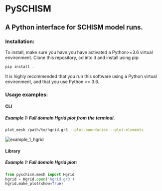 # PySCHISM

## A Python interface for SCHISM model runs.

### Installation:

To install, make sure you have you have activated a Python>=3.6 virtual environment. Clone this repository, cd into it and install using pip:
``` bash
pip install .
```
It is highly recommended that you run this software using a Python virtual environment, and that you use Python >= 3.6.


### Usage examples:

#### CLI
##### Example 1: Full domain Hgrid plot from the terminal.
``` bash
plot_mesh /path/to/hgrid.gr3 --plot-boundaries --plot-elements
```
![example_1_hgrid](https://raw.githubusercontent.com/schism-dev/pyschism/master/examples/example_1/hgrid.png)

#### Library
##### Example 1: Full domain Hgrid plot:
``` python
from pyschism.mesh import Hgrid
hgrid = Hgrid.open('hgrid.gr3')
hgrid.make_plot(show=True)
```
